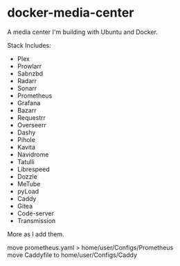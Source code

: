 # docker-media-center
A media center I'm building with Ubuntu and Docker.

Stack Includes:
- Plex
- Prowlarr
- Sabnzbd
- Radarr
- Sonarr
- Prometheus
- Grafana
- Bazarr
- Requestrr
- Overseerr
- Dashy
- Pihole
- Kavita
- Navidrome
- Tatulli
- Librespeed
- Dozzle
- MeTube
- pyLoad
- Caddy
- Gitea
- Code-server
- Transmission

More as I add them.

move prometheus.yaml > home/user/Configs/Prometheus \
move Caddyfile to home/user/Configs/Caddy

